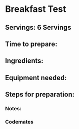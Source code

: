 # Breakfast Test

## Servings: 6 Servings

## Time to prepare: 

## Ingredients:


## Equipment needed:


## Steps for preparation:



### Notes:



### Codemates #
